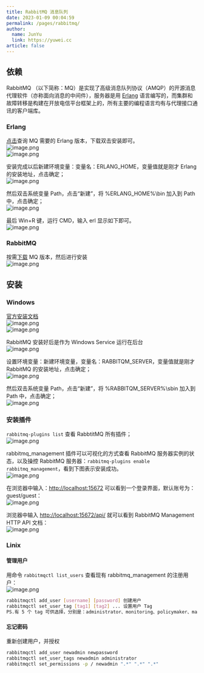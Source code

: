 ```yaml
---
title: RabbitMQ 消息队列
date: 2023-01-09 00:04:59
permalink: /pages/rabbitmq/
author: 
  name: JunYu
  link: https://yuwei.cc
article: false
---
```

## 依赖
RabbitMQ （以下简称：MQ）是实现了高级消息队列协议（AMQP）的开源消息代理软件（亦称面向消息的中间件），服务器是用 [Erlang](https://www.erlang.org/downloads) 语言编写的，而集群和故障转移是构建在开放电信平台框架上的，所有主要的编程语言均有与代理接口通讯的客户端库。
### Erlang
[点击](https://www.rabbitmq.com/which-erlang.html)查询 MQ 需要的 Erlang 版本，下载双击安装即可。  
![image.png](https://f.pz.al/pzal/2023/01/13/812df9810379f.png)  
![image.png](https://f.pz.al/pzal/2023/01/13/c66734ea5b6d9.png)

安装完成以后新建环境变量：变量名：ERLANG_HOME，变量值就是刚才 Erlang 的安装地址，点击确定；  
![image.png](https://f.pz.al/pzal/2023/01/13/64635cc06973b.png)

然后双击系统变量 Path，点击“新建”，将 %ERLANG_HOME%\bin 加入到 Path 中，点击确定；  
![image.png](https://f.pz.al/pzal/2023/01/13/888608944d029.png)

最后 Win+R 键，运行 CMD，输入 erl 显示如下即可。  
![image.png](https://f.pz.al/pzal/2023/01/13/1ce1c58c88d97.png)

### RabbitMQ
按需[下载](https://www.rabbitmq.com/download.html) MQ 版本，然后进行安装  
![image.png](https://f.pz.al/pzal/2023/01/13/8a12ae979df41.png)
## 安装
### Windows
[官方安装文档](https://www.rabbitmq.com/install-windows-manual.html)  
![image.png](https://f.pz.al/pzal/2023/01/13/c85bce05ef5bc.png)  
![image.png](https://f.pz.al/pzal/2023/01/13/a5d10d6cec053.png)

RabbitMQ 安装好后是作为 Windows Service 运行在后台  
![image.png](https://f.pz.al/pzal/2023/01/13/d43fb7ad2ba3d.png)

设置环境变量：新建环境变量，变量名：RABBITQM_SERVER，变量值就是刚才 RabbitMQ 的安装地址，点击确定；  
![image.png](https://f.pz.al/pzal/2023/01/13/abbcd953afd17.png)

然后双击系统变量 Path，点击“新建”，将 %RABBITQM_SERVER%\sbin 加入到 Path 中，点击确定；  
![image.png](https://f.pz.al/pzal/2023/01/13/80bf017583b2e.png)
### 安装插件
`rabbitmq-plugins list` 查看 RabbtitMQ 所有插件；  
![image.png](https://f.pz.al/pzal/2023/01/13/56bb75307d2ac.png)

rabbitmq_management 插件可以可视化的方式查看 RabbitMQ 服务器实例的状态，以及操控 RabbitMQ 服务器：`rabbitmq-plugins enable rabbitmq_management`，看到下图表示安装成功。  
![image.png](https://f.pz.al/pzal/2023/01/13/ae37fdec3d887.png)

在浏览器中输入：[http://localhost:15672](http://localhost:15672) 可以看到一个登录界面，默认账号为：guest/guest：  
![image.png](https://f.pz.al/pzal/2023/01/13/f767963770b48.png)

浏览器中输入 [http://localhost:15672/api/](http://localhost:15672/api/) 就可以看到 RabbitMQ Management HTTP API 文档：  
![image.png](https://f.pz.al/pzal/2023/01/13/0913b898a2b8b.png)
### Linix
#### 管理用户
用命令 `rabbitmqctl list_users` 查看现有 rabbitmq_management 的注册用户：  
![image.png](https://f.pz.al/pzal/2023/01/13/9038901702f69.png)
```bash
rabbitmqctl add_user [username] [password] 创建用户
rabbitmqctl set_user_tag [tag1] [tag2] ... 设置用户 Tag
PS.有 5 个 tag 可供选择，分别是：administrator、monitoring、policymaker、management 和 none。
```
#### 忘记密码
重新创建用户，并授权
```bash
rabbitmqctl add_user newadmin newpassword
rabbitmqctl set_user_tags newadmin administrator
rabbitmqctl set_permissions -p / newadmin ".*" ".*" ".*"
```